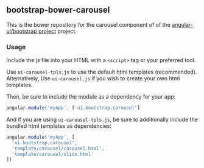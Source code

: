 
## bootstrap-bower-carousel

This is the bower repository for the carousel component of of the [angular-ui/bootstrap project](https://github.com/angular-ui/bootstrap) project.

### Usage

Include the js file into your HTML with a `<script>` tag or your preferred tool.

Use `ui-carousel-tpls.js` to use the default html templates (recommended). Alternatively, Use `ui-carousel.js` if you wish to create your own html templates.

Then, be sure to include the module as a dependency for your app:
```js
angular.module('myApp', ['ui.bootstrap.carousel']
```



And if you are using `ui-carousel-tpls.js`, be sure to additionally include the bundled html templates as dependencies:
```js
angular.module('myApp', [
  'ui.bootstrap.carousel',
  'template/carousel/carousel.html',
  'template/carousel/slide.html'
])
```

